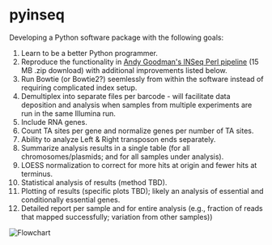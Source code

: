 # pyinseq

Developing a Python software package with the following goals:

1. Learn to be a better Python programmer.
2. Reproduce the functionality in [Andy Goodman's INSeq Perl pipeline](http://www.nature.com/nprot/journal/v6/n12/extref/nprot.2011.417-S2.zip) (15 MB .zip download) with additional improvements listed below.
3. Run Bowtie (or Bowtie2?) seemlessly from within the software instead of requiring complicated index setup.
4. Demultiplex into separate files per barcode - will facilitate data deposition and analysis when samples from multiple experiments are run in the same Illumina run.
5. Include RNA genes.
5. Count TA sites per gene and normalize genes per number of TA sites.
5. Ability to analyze Left & Right transposon ends separately.
6. Summarize analysis results in a single table (for all chromosomes/plasmids; and for all samples under analysis).
7. LOESS normalization to correct for more hits at origin and fewer hits at terminus.
8. Statistical analysis of results (method TBD).
9. Plotting of results (specific plots TBD); likely an analysis of essential and conditionally essential genes.
10. Detailed report per sample and for entire analysis (e.g., fraction of reads that mapped successfully; variation from other samples))



![Flowchart](https://cloud.githubusercontent.com/assets/8669125/8175914/1dcad01c-13b8-11e5-8ceb-1b4f64a99f13.png)
